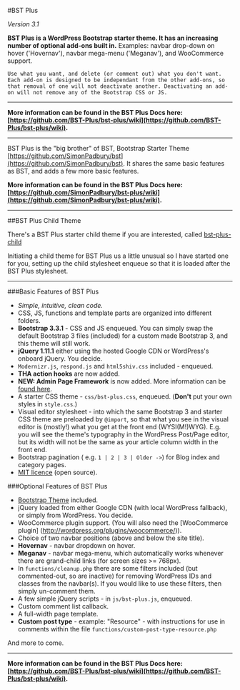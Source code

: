 #BST Plus

*Version 3.1*

**BST Plus is a WordPress Bootstrap starter theme. It has an increasing number of optional add-ons built in.** Examples: navbar drop-down on hover ('Hovernav'), navbar mega-menu ('Meganav'), and WooCommerce support. 

`Use what you want, and delete (or comment out) what you don't want. Each add-on is designed to be independant from the other add-ons, so that removal of one will not deactivate another. Deactivating an add-on will not remove any of the Bootstrap CSS or JS.`

-----

**More information can be found in the BST Plus Docs here: [https://github.com/BST-Plus/bst-plus/wiki](https://github.com/BST-Plus/bst-plus/wiki).**

-----

BST Plus is the "big brother" of BST, Bootstrap Starter Theme [https://github.com/SimonPadbury/bst](https://github.com/SimonPadbury/bst). It shares the same basic features as BST, and adds a few more basic features.

**More information can be found in the BST Plus Docs here: [https://github.com/SimonPadbury/bst-plus/wiki](https://github.com/SimonPadbury/bst-plus/wiki).**

-----

##BST Plus Child Theme

There's a BST Plus starter child theme if you are interested, called [bst-plus-child](https://github.com/SimonPadbury/bst-plus-child)

Initiating a child theme for BST Plus us a little unusual so I have started one for you, setting up the child stylesheet enqueue so that it is loaded after the BST Plus stylesheet.

-----

###Basic Features of BST Plus

* *Simple, intuitive, clean code.*
* CSS, JS, functions and template parts are organized into different folders.
* **Bootstrap 3.3.1** - CSS and JS enqueued. You can simply swap the default Bootstrap 3 files (included) for a custom made Bootstrap 3, and this theme will still work.
* **jQuery 1.11.1** either using the hosted Google CDN or WordPress's onboard jQuery. You decide.
* `Modernizr.js`, `respond.js` and `html5shiv.css` included - enqueued.
* **THA action hooks** are now added.
* **NEW: Admin Page Framework** is now added. More information can be [found here](https://github.com/michaeluno/admin-page-framework).
* A starter CSS theme - `css/bst-plus.css`, enqueued. (**Don't** put your own styles in `style.css`.)
* Visual editor stylesheet - into which the same Bootstrap 3 and starter CSS theme are preloaded by `@import`, so that what you see in the visual editor is (mostly!) what you get at the front end (WYSI(M!)WYG). E.g. you will see the theme's typography in the WordPress Post/Page editor, but its width will not be the same as your article column width in the front end.
* Bootstrap pagination ( e.g. `1 | 2 | 3 | Older ->`) for Blog index and category pages.
* [MIT licence](http://opensource.org/licenses/MIT) (open source).

###Optional Features of BST Plus

* [Bootstrap Theme](http://getbootstrap.com/examples/theme/) included.
* jQuery loaded from either Google CDN (with local WordPress fallback), or simply from WordPress. You decide.
* WooCommerce plugin support. (You will also need the [WooCommerce plugin] (http://wordpress.org/plugins/woocommerce/)).
* Choice of two navbar positions (above and below the site title).
* **Hovernav** - navbar dropdown on hover.
* **Meganav** - navbar mega-menu, which automatically works whenever there are grand-child links (for screen sizes >= 768px).
* In `functions/cleanup.php` there are some filters included (but commented-out, so are inactive) for removing WordPress IDs and classes from the navbar(s). If you would like to use these filters, then simply un-comment them.
* A few simple jQuery scripts - in `js/bst-plus.js`, enqueued.
* Custom comment list callback.
* A full-width page template.
* **Custom post type** - example: "Resource" - with instructions for use in comments within the file `functions/custom-post-type-resource.php`

And more to come.

-----

**More information can be found in the BST Plus Docs here: [https://github.com/BST-Plus/bst-plus/wiki](https://github.com/BST-Plus/bst-plus/wiki).**
